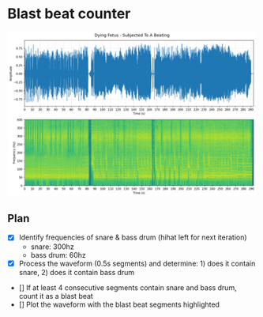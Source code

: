 # Blast beat counter

![Dying Fetus - Subjected To A Beating.png](output/Dying%20Fetus%20-%20Subjected%20To%20A%20Beating.png)

## Plan

- [X] Identify frequencies of snare & bass drum (hihat left for next iteration)
    - snare: 300hz
    - bass drum: 60hz
- [X] Process the waveform (0.5s segments) and determine: 1) does it contain snare, 2) does it contain bass drum
- [] If at least 4 consecutive segments contain snare and bass drum, count it as a blast beat
- [] Plot the waveform with the blast beat segments highlighted
